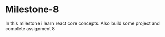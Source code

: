 # Milestone-8

In this milestone i learn react core concepts.
Also build some project and complete assignment 8
